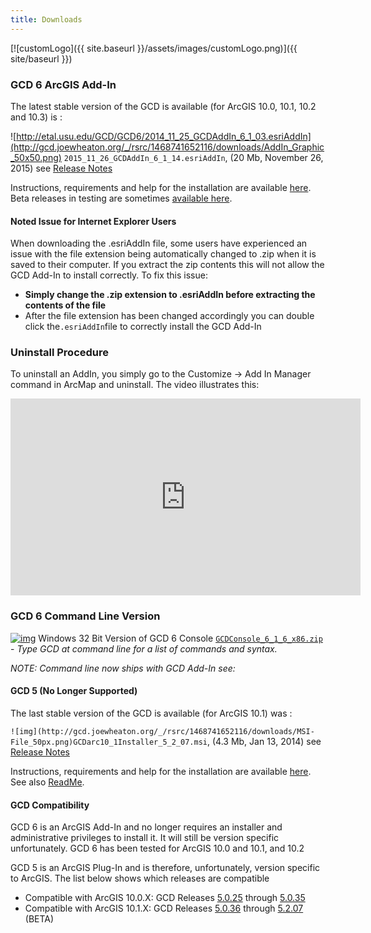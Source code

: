 ```yaml
---
title: Downloads
---
```


[![customLogo]({{ site.baseurl }}/assets/images/customLogo.png)]({{ site/baseurl }})

### GCD 6 ArcGIS Add-In

The latest stable version of the GCD is available (for ArcGIS 10.0, 10.1, 10.2 and 10.3) is :

![http://etal.usu.edu/GCD/GCD6/2014_11_25_GCDAddIn_6_1_03.esriAddIn](http://gcd.joewheaton.org/_/rsrc/1468741652116/downloads/AddIn_Graphic_50x50.png) `2015_11_26_GCDAddIn_6_1_14.esriAddIn`, (20 Mb, November 26, 2015) see [Release Notes](http://gcd.joewheaton.org/downloads/release-notes/6114-26nov2015)

Instructions, requirements and help for the installation are available [here](http://gcd6help.joewheaton.org/tutorials--how-to/i-setup-installation).  Beta releases in testing are sometimes [available here](http://gcd.joewheaton.org/downloads/release-notes).

#### Noted Issue for Internet Explorer Users

When downloading the .esriAddIn file, some users have experienced an issue with the file extension being automatically changed to .zip when it is saved to their computer. If you extract the zip contents this will not allow the GCD Add-In to install correctly. To fix this issue:

- **Simply change the .zip extension to .esriAddIn before extracting the contents of the file**
- After the file extension has been changed accordingly you can double click the` .esriAddIn `file to correctly install the GCD Add-In

### Uninstall Procedure

To uninstall an AddIn, you simply go to the Customize -> Add In Manager command in ArcMap and uninstall. The video illustrates this:

<iframe width="560" height="315" src="https://www.youtube.com/embed/fcnfqvdQ5PU" frameborder="0" allowfullscreen></iframe>

### GCD 6 Command Line Version

[![img](http://gcd.joewheaton.org/_/rsrc/1468741653878/downloads/winzip_icon_16.gif)](http://gcd.joewheaton.org/downloads/winzip_icon_16.gif?attredirects=0) Windows 32 Bit Version of GCD 6 Console [`GCDConsole_6_1_6_x86.zip`](http://releases.northarrowresearch.com/GCD/Console/Win32/GCDConsole_6_1_6_x86.zip) - *Type GCD at command line for a list of commands and syntax.*

*NOTE: Command line now ships with GCD Add-In see:*

#### GCD 5 (No Longer Supported)

The last stable version of the GCD is available (for ArcGIS 10.1) was :

`![img](http://gcd.joewheaton.org/_/rsrc/1468741652116/downloads/MSI-File_50px.png)GCDarc10_1Installer_5_2_07.msi`, (4.3 Mb, Jan 13, 2014) see [Release Notes](http://gcd.joewheaton.org/downloads/release-notes/520713jan2014)

Instructions, requirements and help for the installation are available [here](http://gcd5help.joewheaton.org/tutorials--how-to/i-setup-installation). See also [ReadMe](http://gcd.joewheaton.org/downloads/gcd5/readme-for-gcd-5).

#### GCD Compatibility

GCD 6 is an ArcGIS Add-In and no longer requires an installer and administrative privileges to install it. It will still be version specific unfortunately. GCD 6 has been tested for ArcGIS 10.0 and 10.1, and 10.2

GCD 5 is an ArcGIS Plug-In and is therefore, unfortunately, version specific to ArcGIS. The list below shows which releases are compatible 

- Compatible with ArcGIS 10.0.X:  GCD Releases [5.0.25](http://gcd.joewheaton.org/downloads/release-notes/5024-may9th2012) through [5.0.35](http://gcd.joewheaton.org/downloads/release-notes/5035-10july2012)
- Compatible with ArcGIS 10.1.X:  GCD Releases [5.0.36](http://gcd.joewheaton.org/downloads/release-notes/5036-sep42012) through [5.2.07](http://gcd.joewheaton.org/downloads/release-notes/520713jan2014)  (BETA)

